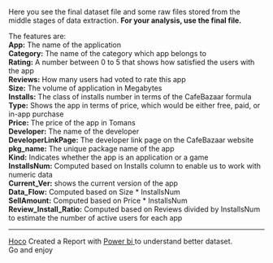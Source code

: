 Here you see the final dataset file and some raw files stored from the middle stages of data extraction.
**For your analysis, use the final file.** 

The features are:        
**App:** The name of the application      
**Category:** The name of the category which app belongs to      
**Rating:** A number between 0 to 5 that shows how satisfied the users with the app     
**Reviews:** How many users had voted to rate this app     
**Size:** The volume of application in Megabytes    
**Installs:** The class of installs number in terms of the CafeBazaar formula     
**Type:** Shows the app in terms of price, which would be either free, paid, or in-app purchase     
**Price:** The price of the app in Tomans     
**Developer:** The name of the developer     
**DeveloperLinkPage:** The developer link page on the CafeBazaar website     
**pkg_name:** The unique package name of the app     
**Kind:** Indicates whether the app is an application or a game            
**InstallsNum:** Computed based on Installs column to enable us to work with numeric data     
**Current_Ver:** shows the current version of the app      
**Data_Flow:** Computed based on Size * InstallsNum      
**SellAmount:** Computed based on Price * InstallsNum     
**Review_Install_Ratio:** Computed based on Reviews divided by InstallsNum to estimate the number of active users for each app  
***
[Hoco](https://github.com/hoco1) Created a Report with [Power bi ](https://app.powerbi.com/reportEmbed?reportId=8c55e442-a43f-4543-8bc5-951cd2dded22&autoAuth=true&ctid=ef74ab9d-7519-4100-a4b7-21a2d07f3069&config=eyJjbHVzdGVyVXJsIjoiaHR0cHM6Ly93YWJpLXVzLWNlbnRyYWwtYS1wcmltYXJ5LXJlZGlyZWN0LmFuYWx5c2lzLndpbmRvd3MubmV0LyJ9)to understand better dataset.  
Go and enjoy
